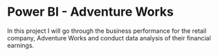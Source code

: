 # Power BI - Adventure Works
In this project I will go through the business performance for the retail company, Adventure Works and conduct data analysis of their financial earnings.
